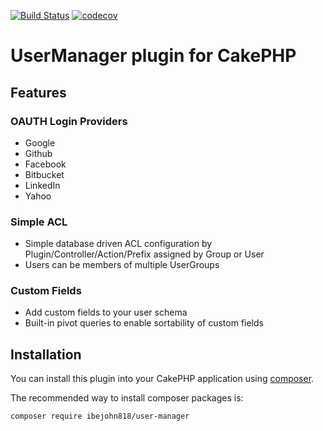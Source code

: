 [![Build Status](http://jenkins.homeops.johnchardy.com/buildStatus/icon?job=UserManager-Cakephp/master)](http://jenkins.homeops.johnchardy.com/job/UserManager-Cakephp/job/master/)
[![codecov](https://codecov.io/gh/ibejohn818/UserManager/branch/master/graph/badge.svg)](https://codecov.io/gh/ibejohn818/UserManager)

# UserManager plugin for CakePHP


## Features
### OAUTH Login Providers

* Google
* Github
* Facebook
* Bitbucket
* LinkedIn
* Yahoo 

### Simple ACL

* Simple database driven ACL configuration by Plugin/Controller/Action/Prefix assigned by Group or User
* Users can be members of multiple UserGroups

### Custom Fields

* Add custom fields to your user schema
* Built-in pivot queries to enable sortability of custom fields

## Installation

You can install this plugin into your CakePHP application using [composer](http://getcomposer.org).

The recommended way to install composer packages is:

```
composer require ibejohn818/user-manager
```
